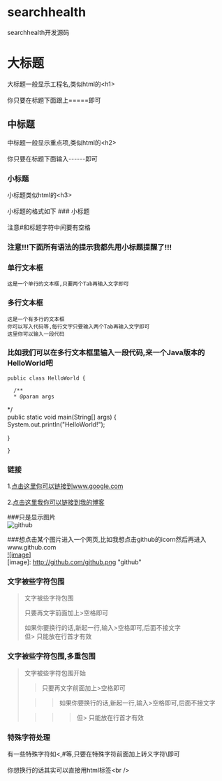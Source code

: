 searchhealth
============

searchhealth开发源码


大标题   
===================================   
  大标题一般显示工程名,类似html的\<h1\><br />   
  你只要在标题下面跟上=====即可   
  
     
中标题   
-----------------------------------   
  中标题一般显示重点项,类似html的\<h2\><br />   
  你只要在标题下面输入------即可   
     
### 小标题   
  小标题类似html的\<h3\><br />   
  小标题的格式如下 ### 小标题<br />   
  注意#和标题字符中间要有空格   
  
### 注意!!!下面所有语法的提示我都先用小标题提醒了!!!    
  
### 单行文本框   
    这是一个单行的文本框,只要两个Tab再输入文字即可   
           
### 多行文本框     
    这是一个有多行的文本框   
    你可以写入代码等,每行文字只要输入两个Tab再输入文字即可   
    这里你可以输入一段代码   
  
### 比如我们可以在多行文本框里输入一段代码,来一个Java版本的HelloWorld吧   
    public class HelloWorld {   
  
      /**   
      * @param args   
   */   
   public static void main(String[] args) {   
   System.out.println("HelloWorld!");   
  
   }   
  
    }   
### 链接   
1.[点击这里你可以链接到www.google.com](http://www.google.com)<br />   
2.[点击这里我你可以链接到我的博客](http://guoyunsky.iteye.com)<br />   
  
###只是显示图片   
![github](http://github.com/unicorn.png "github")   
  
###想点击某个图片进入一个网页,比如我想点击github的icorn然后再进入www.github.com   
[![image]](http://www.github.com/)   
[image]: http://github.com/github.png "github"  
  
### 文字被些字符包围   
> 文字被些字符包围   
>   
> 只要再文字前面加上>空格即可   
>   
> 如果你要换行的话,新起一行,输入>空格即可,后面不接文字   
> 但> 只能放在行首才有效   
  
### 文字被些字符包围,多重包围   
> 文字被些字符包围开始   
>   
> > 只要再文字前面加上>空格即可   
>   
>  > > 如果你要换行的话,新起一行,输入>空格即可,后面不接文字   
>   
> > > > 但> 只能放在行首才有效   
  
### 特殊字符处理   
有一些特殊字符如<,#等,只要在特殊字符前面加上转义字符\即可<br />   
你想换行的话其实可以直接用html标签\<br /\>  

